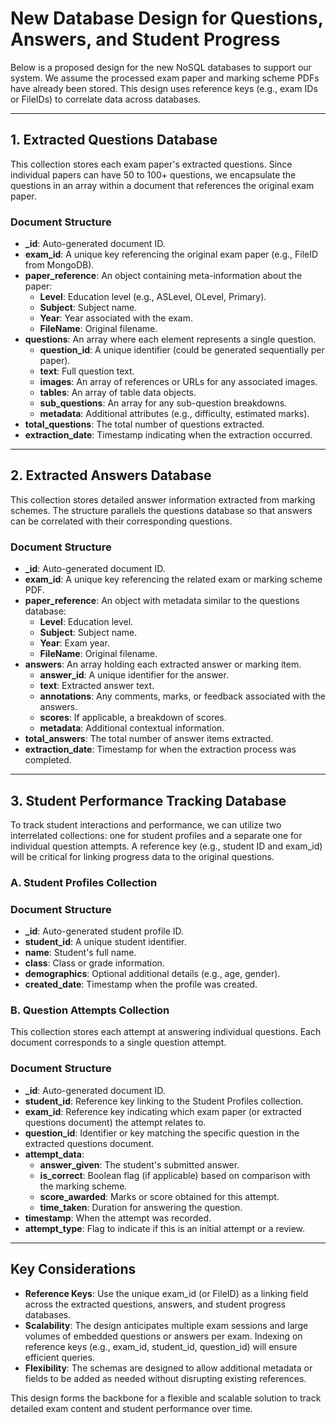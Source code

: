 # New Database Design for Questions, Answers, and Student Progress

Below is a proposed design for the new NoSQL databases to support our system. We assume the processed exam paper and marking scheme PDFs have already been stored. This design uses reference keys (e.g., exam IDs or FileIDs) to correlate data across databases.

---

## 1. Extracted Questions Database

This collection stores each exam paper's extracted questions. Since individual papers can have 50 to 100+ questions, we encapsulate the questions in an array within a document that references the original exam paper.

### Document Structure

- **_id**: Auto-generated document ID.
- **exam_id**: A unique key referencing the original exam paper (e.g., FileID from MongoDB).
- **paper_reference**: An object containing meta-information about the paper:
  - **Level**: Education level (e.g., ASLevel, OLevel, Primary).
  - **Subject**: Subject name.
  - **Year**: Year associated with the exam.
  - **FileName**: Original filename.
- **questions**: An array where each element represents a single question.
  - **question_id**: A unique identifier (could be generated sequentially per paper).
  - **text**: Full question text.
  - **images**: An array of references or URLs for any associated images.
  - **tables**: An array of table data objects.
  - **sub_questions**: An array for any sub-question breakdowns.
  - **metadata**: Additional attributes (e.g., difficulty, estimated marks).
- **total_questions**: The total number of questions extracted.
- **extraction_date**: Timestamp indicating when the extraction occurred.

---

## 2. Extracted Answers Database

This collection stores detailed answer information extracted from marking schemes. The structure parallels the questions database so that answers can be correlated with their corresponding questions.

### Document Structure

- **_id**: Auto-generated document ID.
- **exam_id**: A unique key referencing the related exam or marking scheme PDF.
- **paper_reference**: An object with metadata similar to the questions database:
  - **Level**: Education level.
  - **Subject**: Subject name.
  - **Year**: Exam year.
  - **FileName**: Original filename.
- **answers**: An array holding each extracted answer or marking item.
  - **answer_id**: A unique identifier for the answer.
  - **text**: Extracted answer text.
  - **annotations**: Any comments, marks, or feedback associated with the answers.
  - **scores**: If applicable, a breakdown of scores.
  - **metadata**: Additional contextual information.
- **total_answers**: The total number of answer items extracted.
- **extraction_date**: Timestamp for when the extraction process was completed.

---

## 3. Student Performance Tracking Database

To track student interactions and performance, we can utilize two interrelated collections: one for student profiles and a separate one for individual question attempts. A reference key (e.g., student ID and exam_id) will be critical for linking progress data to the original questions.

### A. Student Profiles Collection

### Document Structure

- **_id**: Auto-generated student profile ID.
- **student_id**: A unique student identifier.
- **name**: Student's full name.
- **class**: Class or grade information.
- **demographics**: Optional additional details (e.g., age, gender).
- **created_date**: Timestamp when the profile was created.

### B. Question Attempts Collection

This collection stores each attempt at answering individual questions. Each document corresponds to a single question attempt.

### Document Structure

- **_id**: Auto-generated document ID.
- **student_id**: Reference key linking to the Student Profiles collection.
- **exam_id**: Reference key indicating which exam paper (or extracted questions document) the attempt relates to.
- **question_id**: Identifier or key matching the specific question in the extracted questions document.
- **attempt_data**:
  - **answer_given**: The student's submitted answer.
  - **is_correct**: Boolean flag (if applicable) based on comparison with the marking scheme.
  - **score_awarded**: Marks or score obtained for this attempt.
  - **time_taken**: Duration for answering the question.
- **timestamp**: When the attempt was recorded.
- **attempt_type**: Flag to indicate if this is an initial attempt or a review.

---

## Key Considerations

- **Reference Keys**: Use the unique exam_id (or FileID) as a linking field across the extracted questions, answers, and student progress databases.
- **Scalability**: The design anticipates multiple exam sessions and large volumes of embedded questions or answers per exam. Indexing on reference keys (e.g., exam_id, student_id, question_id) will ensure efficient queries.
- **Flexibility**: The schemas are designed to allow additional metadata or fields to be added as needed without disrupting existing references.

This design forms the backbone for a flexible and scalable solution to track detailed exam content and student performance over time.

